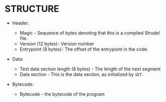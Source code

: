 # STRUCTURE

+ Header:
    + Magic - Sequence of bytes denoting that this is a compiled Strudel file.
    + Version (12 bytes)- Version number
    + Entrypoint (8 bytes)- The offset of the entrypoint in the code.

+ Data:
    + Text data section length (8 bytes) - The length of the next segment
    + Data section - This is the data section, as initialized by `SET`.

+ Bytecode:
    + Bytecode - the bytecode of the program